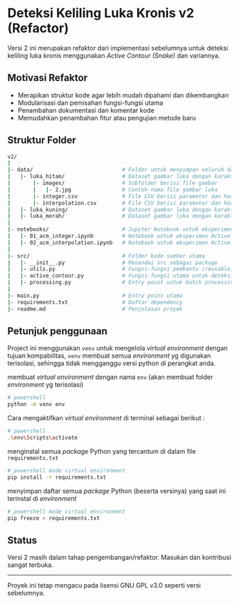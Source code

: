 # Deteksi Keliling Luka Kronis v2 (Refactor)

Versi 2 ini merupakan refaktor dari implementasi sebelumnya untuk deteksi keliling luka kronis menggunakan _Active Contour (Snake)_ dan variannya.

## Motivasi Refaktor

- Merapikan struktur kode agar lebih mudah dipahami dan dikembangkan
- Modularisasi dan pemisahan fungsi-fungsi utama
- Penambahan dokumentasi dan komentar kode
- Memudahkan penambahan fitur atau pengujian metode baru

## Struktur Folder

```bash
v2/
|
|- data/                            # Folder untuk menyimpan seluruh data input dan output gambar
|   |- luka_hitam/                  # Dataset gambar luka dengan karakteristik warna hitam
|       |- images/                  # Subfolder berisi file gambar
|       |   |- 2.jpg                # Contoh nama file gambar luka
|       |- integer.csv              # File CSV berisi parameter dan hasil deteksi dengan acm integer
|       |- interpolation.csv        # File CSV berisi parameter dan hasil deteksi dengan interpolasi
|   |- luka_kuning/                 # Dataset gambar luka dengan karakteristik warna kuning
|   |- luka_merah/                  # Dataset gambar luka dengan karakteristik warna merah
|
|- notebooks/                       # Jupyter Notebook untuk eksperimen, testing, dan catatan
|   |- 01_acm_integer.ipynb         # Notebook untuk eksperimen Active Contour integer
|   |- 02_acm_interpolation.ipynb   # Notebook untuk eksperimen Active Contour dengan interpolasi
|
|- src/                             # Folder kode sumber utama
|   |- __init__.py                  # Menandai src sebagai package
|   |- utils.py                     # Fungsi-fungsi pembantu (reusable)
|   |- active_contour.py            # Fungsi-fungsi utama untuk deteksi keliling menggunakan active contour (snake)
|   |- processing.py                # Entry point untuk batch processing dari command line
|
|- main.py                          # Entry point utama
|- requirements.txt                 # Daftar dependency
|- readme.md                        # Penjelasan proyek
```

## Petunjuk penggunaan

Project ini menggunakan `venv` untuk mengelola _virtual environment_ dengan tujuan kompabilitas, `venv` membuat semua _environment_ yg digunakan terisolasi, sehingga tidak mengganggu versi python di perangkat anda.

membuat _virtual environment_ dengan nama `env` (akan membuat folder _environment_ yg terisolasi)

```bash
# powershell
python -m venv env
```

Cara mengaktifkan _virtual environment_ di terminal sebagai berikut :

```bash
# powershell
.\env\Scripts\activate
```

menginstal semua _package_ Python yang tercantum di dalam file `requirements.txt`

```bash
# powershell mode virtual environment
pip install -r requirements.txt
```

menyimpan daftar semua _package_ Python (beserta versinya) yang saat ini terinstal di _environment_

```bash
# powershell mode virtual environment
pip freeze > requirements.txt
```

## Status

Versi 2 masih dalam tahap pengembangan/refaktor. Masukan dan kontribusi sangat terbuka.

---

Proyek ini tetap mengacu pada lisensi GNU GPL v3.0 seperti versi sebelumnya.
